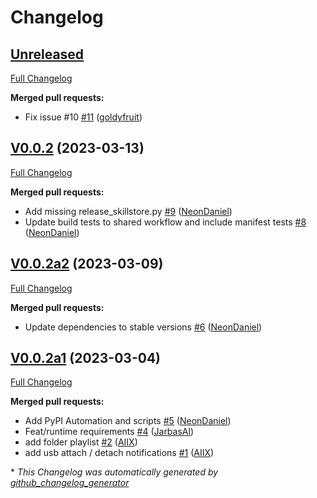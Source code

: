# Changelog

## [Unreleased](https://github.com/OpenVoiceOS/skill-ovos-filebrowser/tree/HEAD)

[Full Changelog](https://github.com/OpenVoiceOS/skill-ovos-filebrowser/compare/V0.0.2...HEAD)

**Merged pull requests:**

- Fix issue \#10 [\#11](https://github.com/OpenVoiceOS/skill-ovos-filebrowser/pull/11) ([goldyfruit](https://github.com/goldyfruit))

## [V0.0.2](https://github.com/OpenVoiceOS/skill-ovos-filebrowser/tree/V0.0.2) (2023-03-13)

[Full Changelog](https://github.com/OpenVoiceOS/skill-ovos-filebrowser/compare/V0.0.2a2...V0.0.2)

**Merged pull requests:**

- Add missing release\_skillstore.py [\#9](https://github.com/OpenVoiceOS/skill-ovos-filebrowser/pull/9) ([NeonDaniel](https://github.com/NeonDaniel))
- Update build tests to shared workflow and include manifest tests [\#8](https://github.com/OpenVoiceOS/skill-ovos-filebrowser/pull/8) ([NeonDaniel](https://github.com/NeonDaniel))

## [V0.0.2a2](https://github.com/OpenVoiceOS/skill-ovos-filebrowser/tree/V0.0.2a2) (2023-03-09)

[Full Changelog](https://github.com/OpenVoiceOS/skill-ovos-filebrowser/compare/V0.0.2a1...V0.0.2a2)

**Merged pull requests:**

- Update dependencies to stable versions [\#6](https://github.com/OpenVoiceOS/skill-ovos-filebrowser/pull/6) ([NeonDaniel](https://github.com/NeonDaniel))

## [V0.0.2a1](https://github.com/OpenVoiceOS/skill-ovos-filebrowser/tree/V0.0.2a1) (2023-03-04)

[Full Changelog](https://github.com/OpenVoiceOS/skill-ovos-filebrowser/compare/9037603be992f7e99b0ff026d4b57f5a2d8e0e16...V0.0.2a1)

**Merged pull requests:**

- Add PyPI Automation and scripts [\#5](https://github.com/OpenVoiceOS/skill-ovos-filebrowser/pull/5) ([NeonDaniel](https://github.com/NeonDaniel))
- Feat/runtime requirements [\#4](https://github.com/OpenVoiceOS/skill-ovos-filebrowser/pull/4) ([JarbasAl](https://github.com/JarbasAl))
- add folder playlist [\#2](https://github.com/OpenVoiceOS/skill-ovos-filebrowser/pull/2) ([AIIX](https://github.com/AIIX))
- add usb attach / detach notifications [\#1](https://github.com/OpenVoiceOS/skill-ovos-filebrowser/pull/1) ([AIIX](https://github.com/AIIX))



\* *This Changelog was automatically generated by [github_changelog_generator](https://github.com/github-changelog-generator/github-changelog-generator)*
